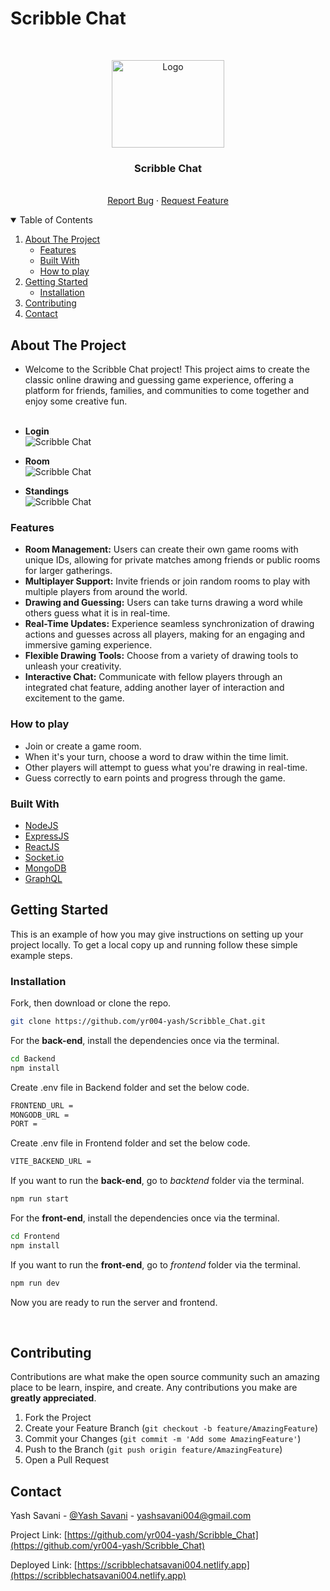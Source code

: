 # Scribble Chat

<!-- PROJECT LOGO -->
<br />
<p align="center">
  <a href="https://res.cloudinary.com/dl2rrnqxi/image/upload/v1707291363/Yash/Scribble_Logo.png">
    <img src="https://res.cloudinary.com/dl2rrnqxi/image/upload/v1707291363/Yash/Scribble_Logo.png" alt="Logo" width="180" height="140">
  </a>

  <h3 align="center">Scribble Chat</h3>

  <p align="center">
    <br />
    <a href="https://github.com/yr004-yash/Scribble_Chat/issues">Report Bug</a>
    ·
    <a href="https://github.com/yr004-yash/Scribble_Chat/issues">Request Feature</a>
  </p>
</p>



<!-- TABLE OF CONTENTS -->
<details open="open">
  <summary>Table of Contents</summary >
  <ol>
    <li>
      <a href="#about-the-project">About The Project</a>
      <ul>
        <li><a href="#features">Features</a></li>
        <li><a href="#built-with">Built With</a></li>
        <li><a href="#How-to-play">How to play</a></li>
      </ul>
    </li>
    <li>
      <a href="#getting-started">Getting Started</a>
      <ul>
        <li><a href="#installation">Installation</a></li>
      </ul>
    </li>
    <li><a href="#contributing">Contributing</a></li>
    <li><a href="#contact">Contact</a></li>
  </ol>
</details>



<!-- ABOUT THE PROJECT -->
## About The Project

- Welcome to the Scribble Chat project! This project aims to create the classic online drawing and guessing game experience, offering a platform for friends, families, and communities to come together and enjoy some creative fun.<br/><br/>

- **Login**<br/>
  ![Scribble Chat](https://res.cloudinary.com/dl2rrnqxi/image/upload/v1707287660/Yash/Scribble_Login.png)<br/>
- **Room**<br/>
  ![Scribble Chat](https://res.cloudinary.com/dl2rrnqxi/image/upload/v1707287772/Yash/Scribble_Dash.png)<br/>
- **Standings**<br/>
  ![Scribble Chat](https://res.cloudinary.com/dl2rrnqxi/image/upload/v1707287834/Yash/Scribble_Standings.png)<br/>

### Features

- **Room Management:** Users can create their own game rooms with unique IDs, allowing for private matches among friends or public rooms for larger gatherings.<br/>
- **Multiplayer Support:** Invite friends or join random rooms to play with multiple players from around the world.<br/>
- **Drawing and Guessing:** Users can take turns drawing a word while others guess what it is in real-time.  <br />
- **Real-Time Updates:** Experience seamless synchronization of drawing actions and guesses across all players, making for an engaging and immersive gaming experience.<br/>
- **Flexible Drawing Tools:** Choose from a variety of drawing tools to unleash your creativity.<br/>
- **Interactive Chat:** Communicate with fellow players through an integrated chat feature, adding another layer of interaction and excitement to the game.<br/>

### How to play

- Join or create a game room.<br/>
- When it's your turn, choose a word to draw within the time limit.<br/>
- Other players will attempt to guess what you're drawing in real-time.<br/>
- Guess correctly to earn points and progress through the game.<br/>

### Built With

* [NodeJS](https://nodejs.org/en/)
* [ExpressJS](https://expressjs.com/)
* [ReactJS](https://reactjs.org/)
* [Socket.io](https://socket.io/)
* [MongoDB](https://www.mongodb.com/)
* [GraphQL](https://graphql.org/)

<!-- GETTING STARTED -->
## Getting Started

This is an example of how you may give instructions on setting up your project locally.
To get a local copy up and running follow these simple example steps.

### Installation


Fork, then download or clone the repo.
```bash
git clone https://github.com/yr004-yash/Scribble_Chat.git
```

For the **back-end**, install the dependencies once via the terminal.
```bash
cd Backend
npm install
```

Create .env file in Backend folder and set the below code.
```bash
FRONTEND_URL = 
MONGODB_URL = 
PORT = 
```

Create .env file in Frontend folder and set the below code.
```bash
VITE_BACKEND_URL = 
```

If you want to run the **back-end**, go to *backtend* folder via the terminal.
```bash
npm run start
```

For the **front-end**, install the dependencies once via the terminal.
```bash
cd Frontend
npm install
```

If you want to run the **front-end**, go to *frontend* folder via the terminal.
```bash
npm run dev
```

Now you are ready to run the server and frontend.

<br />

<!-- CONTRIBUTING -->
## Contributing

Contributions are what make the open source community such an amazing place to be learn, inspire, and create. Any contributions you make are **greatly appreciated**.

1. Fork the Project
2. Create your Feature Branch (`git checkout -b feature/AmazingFeature`)
3. Commit your Changes (`git commit -m 'Add some AmazingFeature'`)
4. Push to the Branch (`git push origin feature/AmazingFeature`)
5. Open a Pull Request


<!-- CONTACT -->
## Contact

Yash Savani - [@Yash Savani](https://www.linkedin.com/in/yash-savani-43b80b229/) - yashsavani004@gmail.com

Project Link: [https://github.com/yr004-yash/Scribble_Chat](https://github.com/yr004-yash/Scribble_Chat)

Deployed Link: [https://scribblechatsavani004.netlify.app](https://scribblechatsavani004.netlify.app)

<!-- MARKDOWN LINKS & IMAGES -->
<!-- https://www.markdownguide.org/basic-syntax/#reference-style-links -->
[product-screenshot]: images/screenshot.PNG
